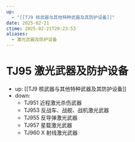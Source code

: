 ```yaml
---
up:
  - "[[TJ9 核武器与其他特种武器及其防护设备]]"
date: 2025-02-21
ctime: 2025-02-21T20:23:53
aliases:
  - 激光武器及防护设备
---
```


# TJ95 激光武器及防护设备

- up: [[TJ9 核武器与其他特种武器及其防护设备]]
- down:	
	- TJ951 近程激光杀伤武器
	- TJ953 反战车、战舰、战机激光武器
	- TJ955 反导弹激光武器
	- TJ957 星载激光武器
	- TJ960 X 射线激光武器
	
